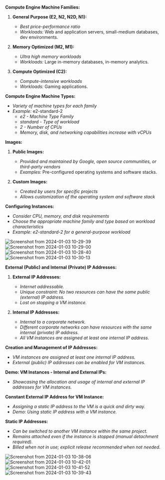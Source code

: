 **Compute Engine Machine Families:**

1. **General Purpose (E2, N2, N2D, N1):**
   - *Best price-performance ratio*
   - *Workloads:* Web and application servers, small-medium databases, dev environments.

2. **Memory Optimized (M2, M1):**
   - *Ultra high memory workloads*
   - *Workloads:* Large in-memory databases, in-memory analytics.

3. **Compute Optimized (C2):**
   - *Compute-intensive workloads*
   - *Workloads:* Gaming applications.

**Compute Engine Machine Types:**
   - *Variety of machine types for each family*
   - *Example:* e2-standard-2
     - *e2 - Machine Type Family*
     - *standard - Type of workload*
     - *2 - Number of CPUs*
     - *Memory, disk, and networking capabilities increase with vCPUs*

**Images:**
1. **Public Images:**
   - *Provided and maintained by Google, open source communities, or third-party vendors*
   - *Examples:* Pre-configured operating systems and software stacks.

2. **Custom Images:**
   - *Created by users for specific projects*
   - *Allows customization of the operating system and software stack*

**Configuring Instances:**
   - *Consider CPU, memory, and disk requirements*
   - *Choose the appropriate machine family and type based on workload characteristics*
   - *Example: e2-standard-2 for a general-purpose workload*



![Screenshot from 2024-01-03 10-29-39](https://github.com/ishtiaqSamdani/gcp/assets/82057297/89563828-89e0-4d0f-b5d6-b3a92f533d6e)
![Screenshot from 2024-01-03 10-29-00](https://github.com/ishtiaqSamdani/gcp/assets/82057297/cc878465-b4c5-45f3-aeff-71b4d057fec0)
![Screenshot from 2024-01-03 10-28-40](https://github.com/ishtiaqSamdani/gcp/assets/82057297/5e2c1ff1-3566-4376-9df8-8b59d2d506dd)
![Screenshot from 2024-01-03 10-30-13](https://github.com/ishtiaqSamdani/gcp/assets/82057297/911d0a75-c688-483d-a8ba-94ab69f91023)


**External (Public) and Internal (Private) IP Addresses:**

1. **External IP Addresses:**
   - *Internet addressable.*
   - *Unique constraint: No two resources can have the same public (external) IP address.*
   - *Lost on stopping a VM instance.*

2. **Internal IP Addresses:**
   - *Internal to a corporate network.*
   - *Different corporate networks can have resources with the same internal (private) IP address.*
   - *All VM instances are assigned at least one internal IP address.*

**Creation and Management of IP Addresses:**
   - *VM instances are assigned at least one internal IP address.*
   - *External (public) IP addresses can be enabled for VM instances.*

**Demo: VM Instances - Internal and External IPs:**
   - *Showcasing the allocation and usage of internal and external IP addresses for VM instances.*

**Constant External IP Address for VM Instance:**
   - *Assigning a static IP address to the VM is a quick and dirty way.*
   - *Demo: Using static IP address with a VM instance.*

**Static IP Addresses:**
   - *Can be switched to another VM instance within the same project.*
   - *Remains attached even if the instance is stopped (manual detachment required).*
   - *Billed when not in use; explicit release recommended when not needed.*

![Screenshot from 2024-01-03 10-38-06](https://github.com/ishtiaqSamdani/gcp/assets/82057297/a827b36e-73c9-4611-9061-410d824ab316)
![Screenshot from 2024-01-03 10-42-01](https://github.com/ishtiaqSamdani/gcp/assets/82057297/6bad4cb7-c7a8-4fed-a467-5a94e9411ecf)
![Screenshot from 2024-01-03 10-41-52](https://github.com/ishtiaqSamdani/gcp/assets/82057297/4d71f37d-0791-4c51-a48c-ea3c29a78b31)
![Screenshot from 2024-01-03 10-39-43](https://github.com/ishtiaqSamdani/gcp/assets/82057297/cbb32002-3c41-43dc-8100-50d740585bc0)





